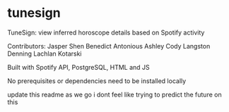 # tunesign
TuneSign: view inferred horoscope details based on Spotify activity

Contributors:
Jasper Shen
Benedict Antonious
Ashley Cody
Langston Denning
Lachlan Kotarski

Built with Spotify API, PostgreSQL, HTML and JS

No prerequisites or dependencies need to be installed locally

update this readme as we go i dont feel like trying to predict the future on this
